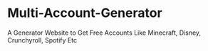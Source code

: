 # Multi-Account-Generator
A Generator Website to Get Free Accounts Like Minecraft, Disney, Crunchyroll, Spotify Etc
